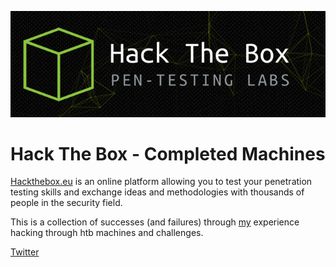 ![htb](htb_banner.png)
# Hack The Box - Completed Machines
[Hackthebox.eu](https://www.hackthebox.eu/) is an online platform allowing you to test your penetration testing skills and exchange ideas and methodologies with thousands of people in the security field.

This is a collection of successes (and failures) through [my](https://www.hackthebox.eu/home/users/profile/104892) experience hacking through htb machines and challenges.

[Twitter](https://twitter.com/sdbuchanan)
